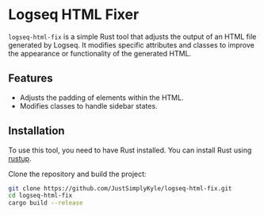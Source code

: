 # Logseq HTML Fixer

`logseq-html-fix` is a simple Rust tool that adjusts the output of an HTML file generated by Logseq. It modifies specific attributes and classes to improve the appearance or functionality of the generated HTML.

## Features

- Adjusts the padding of elements within the HTML.
- Modifies classes to handle sidebar states.

## Installation

To use this tool, you need to have Rust installed. You can install Rust using [rustup](https://rustup.rs/).

Clone the repository and build the project:

```sh
git clone https://github.com/JustSimplyKyle/logseq-html-fix.git
cd logseq-html-fix
cargo build --release

